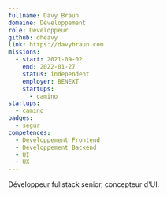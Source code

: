 ```yaml
---
fullname: Davy Braun
domaine: Développement
role: Développeur
github: dheavy
link: https://davybraun.com
missions:
  - start: 2021-09-02
    end: 2022-01-27
    status: independent
    employer: BENEXT
    startups:
      - camino
startups:
  - camino
badges:
  - segur
competences:
  - Développement Frontend
  - Développement Backend
  - UI
  - UX
---
```

Développeur fullstack senior, concepteur d'UI.